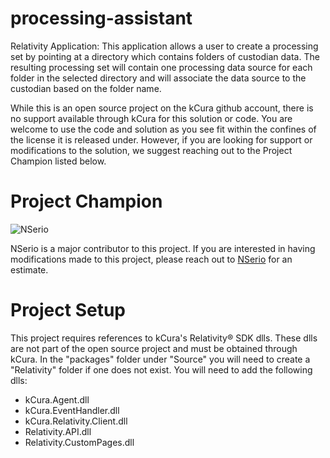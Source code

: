 # processing-assistant
Relativity Application: This application allows a user to create a processing set by pointing at a directory which contains folders of custodian data.  The resulting processing set will contain one processing data source for each folder in the selected directory and will associate the data source to the custodian based on the folder name.

While this is an open source project on the kCura github account, there is no support available through kCura for this solution or code. You are welcome to use the code and solution as you see fit within the confines of the license it is released under. However, if you are looking for support or modifications to the solution, we suggest reaching out to the Project Champion listed below.

# Project Champion 
![NSerio](https://kcura-media.s3.amazonaws.com/app/uploads/sites/2/2014/09/NSerio_logo.png "NSerio")

NSerio is a major contributor to this project.  If you are interested in having modifications made to this project, please reach out to [NSerio](http://nserio.com) for an estimate. 


# Project Setup
This project requires references to kCura's Relativity® SDK dlls.  These dlls are not part of the open source project and must be obtained through kCura.  In the "packages" folder under "Source" you will need to create a "Relativity" folder if one does not exist.  You will need to add the following dlls:

- kCura.Agent.dll
- kCura.EventHandler.dll
- kCura.Relativity.Client.dll
- Relativity.API.dll
- Relativity.CustomPages.dll
